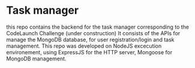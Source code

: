 <h1>Task manager</h1>
this repo contains the backend for the task manager corresponding to the CodeLaunch Challenge (under construction)
It consists of the APIs for manage the MongoDB database, for user registration/login and task management.
This repo was developed on NodeJS excecution environement, using ExpressJS for the HTTP server, Mongoose for MongoDB management.
